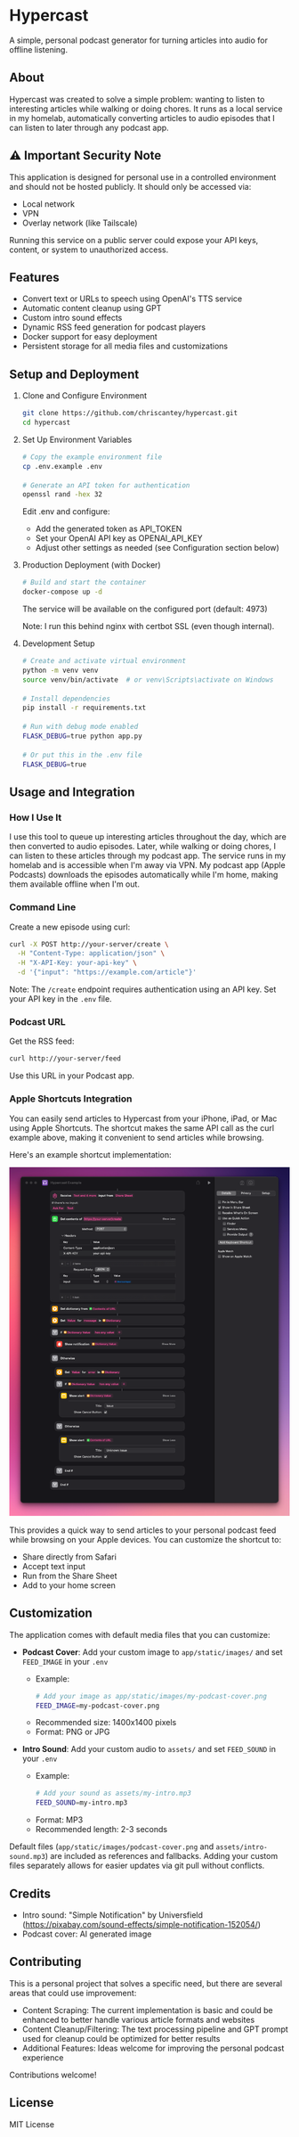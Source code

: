 # Hypercast

A simple, personal podcast generator for turning articles into audio for offline listening.

## About

Hypercast was created to solve a simple problem: wanting to listen to interesting articles while walking or doing chores. It runs as a local service in my homelab, automatically converting articles to audio episodes that I can listen to later through any podcast app.

## ⚠️ Important Security Note

This application is designed for personal use in a controlled environment and should not be hosted publicly. It should only be accessed via:

- Local network
- VPN
- Overlay network (like Tailscale)

Running this service on a public server could expose your API keys, content, or system to unauthorized access.

## Features

- Convert text or URLs to speech using OpenAI's TTS service
- Automatic content cleanup using GPT
- Custom intro sound effects
- Dynamic RSS feed generation for podcast players
- Docker support for easy deployment
- Persistent storage for all media files and customizations

## Setup and Deployment

1. Clone and Configure Environment

   ```bash
   git clone https://github.com/chriscantey/hypercast.git
   cd hypercast
   ```

2. Set Up Environment Variables

   ```bash
   # Copy the example environment file
   cp .env.example .env

   # Generate an API token for authentication
   openssl rand -hex 32
   ```

   Edit .env and configure:

   - Add the generated token as API_TOKEN
   - Set your OpenAI API key as OPENAI_API_KEY
   - Adjust other settings as needed (see Configuration section below)

3. Production Deployment (with Docker)

   ```bash
   # Build and start the container
   docker-compose up -d
   ```

   The service will be available on the configured port (default: 4973)

   Note: I run this behind nginx with certbot SSL (even though internal).

4. Development Setup

   ```bash
   # Create and activate virtual environment
   python -m venv venv
   source venv/bin/activate  # or venv\Scripts\activate on Windows

   # Install dependencies
   pip install -r requirements.txt

   # Run with debug mode enabled
   FLASK_DEBUG=true python app.py

   # Or put this in the .env file
   FLASK_DEBUG=true
   ```

## Usage and Integration

### How I Use It

I use this tool to queue up interesting articles throughout the day, which are then converted to audio episodes. Later, while walking or doing chores, I can listen to these articles through my podcast app. The service runs in my homelab and is accessible when I'm away via VPN. My podcast app (Apple Podcasts) downloads the episodes automatically while I'm home, making them available offline when I'm out.

### Command Line

Create a new episode using curl:

```bash
curl -X POST http://your-server/create \
  -H "Content-Type: application/json" \
  -H "X-API-Key: your-api-key" \
  -d '{"input": "https://example.com/article"}'
```

Note: The `/create` endpoint requires authentication using an API key. Set your API key in the `.env` file.

### Podcast URL

Get the RSS feed:

```bash
curl http://your-server/feed
```

Use this URL in your Podcast app.

### Apple Shortcuts Integration

You can easily send articles to Hypercast from your iPhone, iPad, or Mac using Apple Shortcuts. The shortcut makes the same API call as the curl example above, making it convenient to send articles while browsing.

Here's an example shortcut implementation:

![Apple Shortcut Example](assets/shortcut-example.png)

This provides a quick way to send articles to your personal podcast feed while browsing on your Apple devices. You can customize the shortcut to:

- Share directly from Safari
- Accept text input
- Run from the Share Sheet
- Add to your home screen

## Customization

The application comes with default media files that you can customize:

- **Podcast Cover**: Add your custom image to `app/static/images/` and set `FEED_IMAGE` in your `.env`

  - Example:
    ```bash
    # Add your image as app/static/images/my-podcast-cover.png
    FEED_IMAGE=my-podcast-cover.png
    ```
  - Recommended size: 1400x1400 pixels
  - Format: PNG or JPG

- **Intro Sound**: Add your custom audio to `assets/` and set `FEED_SOUND` in your `.env`
  - Example:
    ```bash
    # Add your sound as assets/my-intro.mp3
    FEED_SOUND=my-intro.mp3
    ```
  - Format: MP3
  - Recommended length: 2-3 seconds

Default files (`app/static/images/podcast-cover.png` and `assets/intro-sound.mp3`) are included as references and fallbacks. Adding your custom files separately allows for easier updates via git pull without conflicts.

## Credits

- Intro sound: "Simple Notification" by Universfield (https://pixabay.com/sound-effects/simple-notification-152054/)
- Podcast cover: AI generated image

## Contributing

This is a personal project that solves a specific need, but there are several areas that could use improvement:

- Content Scraping: The current implementation is basic and could be enhanced to better handle various article formats and websites
- Content Cleanup/Filtering: The text processing pipeline and GPT prompt used for cleanup could be optimized for better results
- Additional Features: Ideas welcome for improving the personal podcast experience

Contributions welcome!

## License

MIT License

